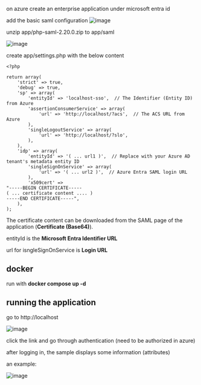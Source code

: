 on azure create an enterprise application under microsoft entra id

add the basic saml configuration
![image](https://github.com/user-attachments/assets/2c17557f-ee2a-40ca-a5ea-17ed6cf6e9f2)


unzip app/php-saml-2.20.0.zip to app/saml

![image](https://github.com/user-attachments/assets/43d243d7-475b-4425-8893-45b00f527756)

create app/settings.php with the below content

```
<?php

return array(
    'strict' => true,
    'debug' => true,
    'sp' => array(
        'entityId' => 'localhost-sso',  // The Identifier (Entity ID) from Azure
        'assertionConsumerService' => array(
            'url' => 'http://localhost/?acs',  // The ACS URL from Azure
        ),
        'singleLogoutService' => array(
            'url' => 'http://localhost/?slo',
        ),
    ),
    'idp' => array(
        'entityId' => '( ... url1 )',  // Replace with your Azure AD tenant's metadata entity ID
        'singleSignOnService' => array(
            'url' => '( ... url2 )',  // Azure Entra SAML login URL
        ),
        'x509cert' =>
"-----BEGIN CERTIFICATE-----
( ... certificate content .... )
-----END CERTIFICATE-----", 
    ),
);

```

The certificate content can be downloaded from the SAML page of the application (**Certificate (Base64)**).

entityId is the **Microsoft Entra Identifier URL**

url for isngleSignOnService is **Login URL**

## docker

run with **docker compose up -d**

## running the application

go to http://localhost

![image](https://github.com/user-attachments/assets/c6ce78c7-6926-4d69-9bc8-9d0ad61807fa)

click the link and go through authentication (need to be authorized in azure)

after logging in, the sample displays some information (attributes)

an example:

![image](https://github.com/user-attachments/assets/9d728763-9e83-4c2e-ad2b-04365b6da100)
